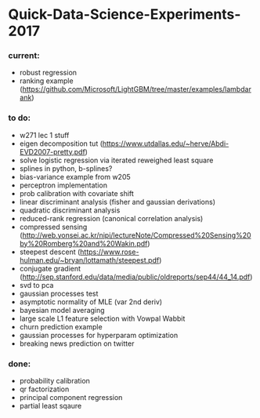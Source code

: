 # Quick-Data-Science-Experiments-2017


### current:
* robust regression
* ranking example (https://github.com/Microsoft/LightGBM/tree/master/examples/lambdarank)


### to do:
* w271 lec 1 stuff
* eigen decomposition tut (https://www.utdallas.edu/~herve/Abdi-EVD2007-pretty.pdf)
* solve logistic regression via iterated reweighed least square
* splines in python, b-splines?
* bias-variance example from w205
* perceptron implementation
* prob calibration with covariate shift
* linear discriminant analysis (fisher and gaussian derivations)
* quadratic discriminant analysis
* reduced-rank regression (canonical correlation analysis)
* compressed sensing (http://web.yonsei.ac.kr/nipi/lectureNote/Compressed%20Sensing%20by%20Romberg%20and%20Wakin.pdf)
* steepest descent (https://www.rose-hulman.edu/~bryan/lottamath/steepest.pdf)
* conjugate gradient (http://sep.stanford.edu/data/media/public/oldreports/sep44/44_14.pdf)
* svd to pca
* gaussian processes test
* asymptotic normality of MLE (var 2nd deriv)
* bayesian model averaging
* large scale L1 feature selection with Vowpal Wabbit
* churn prediction example
* gaussian processes for hyperparam optimization
* breaking news prediction on twitter


### done:
* probability calibration
* qr factorization
* principal component regression
* partial least sqaure 



